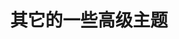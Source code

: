 ---
layout: post
list_title: C++ Part 9 | Advanced Topics | 其它内容
title: 其它的一些高级主题
categories: [C++]
---